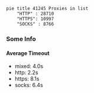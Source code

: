 
```mermaid
pie title 41245 Proxies in list
    "HTTP" : 28710
    "HTTPS": 10997
    "SOCKS" : 8766
```

### Some Info
#### Average Timeout

- mixed: 4.0s
- http: 2.2s
- https: 8.1s
- socks: 6.4s